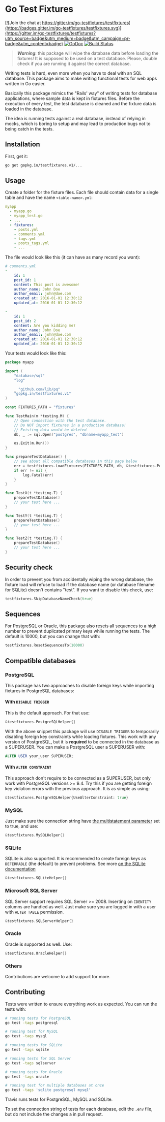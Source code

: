 # Go Test Fixtures

[![Join the chat at https://gitter.im/go-testfixtures/testfixtures](https://badges.gitter.im/go-testfixtures/testfixtures.svg)](https://gitter.im/go-testfixtures/testfixtures?utm_source=badge&utm_medium=badge&utm_campaign=pr-badge&utm_content=badge)
[![GoDoc](https://godoc.org/gopkg.in/testfixtures.v1?status.svg)](https://godoc.org/gopkg.in/testfixtures.v1)
[![Build Status](https://travis-ci.org/go-testfixtures/testfixtures.svg?branch=master)](https://travis-ci.org/go-testfixtures/testfixtures)

> ***Warning***: this package will wipe the database data before loading the
fixtures! It is supposed to be used on a test database. Please, double check
if you are running it against the correct database.

Writing tests is hard, even more when you have to deal with an SQL database.
This package aims to make writing functional tests for web apps written in
Go easier.

Basically this package mimics the "Rails' way" of writing tests for database
applications, where sample data is kept in fixtures files. Before the execution
of every test, the test database is cleaned and the fixture data is loaded in
the database.

The idea is running tests against a real database, instead of relying in mocks,
which is boring to setup and may lead to production bugs not to being catch in
the tests.

## Installation

First, get it:

```bash
go get gopkg.in/testfixtures.v1/...
```

## Usage

Create a folder for the fixture files. Each file should contain data for a
single table and have the name `<table-name>.yml`:

```yml
myapp
  - myapp.go
  - myapp_test.go
  - ...
  - fixtures:
    - posts.yml
    - comments.yml
    - tags.yml
    - posts_tags.yml
    - ...
```

The file would look like this (it can have as many record you want):

```yml
# comments.yml
-
    id: 1
    post_id: 1
    content: This post is awesome!
    author_name: John Doe
    author_email: john@doe.com
    created_at: 2016-01-01 12:30:12
    updated_at: 2016-01-01 12:30:12

-
    id: 1
    post_id: 2
    content: Are you kidding me?
    author_name: John Doe
    author_email: john@doe.com
    created_at: 2016-01-01 12:30:12
    updated_at: 2016-01-01 12:30:12
```

Your tests would look like this:

```go
package myapp

import (
    "database/sql"
    "log"

    _ "github.com/lib/pq"
    "gopkg.in/testfixtures.v1"
)

const FIXTURES_PATH = "fixtures"

func TestMain(m *testing.M) {
    // Open connection with the test database.
    // Do NOT import fixtures in a production database!
    // Existing data would be deleted
    db, _ := sql.Open("postgres", "dbname=myapp_test")

    os.Exit(m.Run())
}

func prepareTestDatabase() {
    // see about all compatible databases in this page below
    err = testfixtures.LoadFixtures(FIXTURES_PATH, db, &testfixtures.PostgreSQLHelper{})
    if err != nil {
        log.Fatal(err)
    }
}

func TestX(t *testing.T) {
    prepareTestDatabase()
    // your test here ...
}

func TestY(t *testing.T) {
    prepareTestDatabase()
    // your test here ...
}

func TestZ(t *testing.T) {
    prepareTestDatabase()
    // your test here ...
}
```

## Security check

In order to prevent you from accidentally wiping the wrong database, the
fixture load will refuse to load if the database name (or database filename for
SQLite) doesn't contains "test". If you want to disable this check, use:

```go
testfixtures.SkipDatabaseNameCheck(true)
```

## Sequences

For PostgreSQL or Oracle, this package also resets all sequences to a high
number to prevent duplicated primary keys while running the tests.
The default is 10000, but you can change that with:

```go
testfixtures.ResetSequencesTo(10000)
```

## Compatible databases

### PostgreSQL

This package has two approaches to disable foreign keys while importing fixtures
in PostgreSQL databases:

#### With `DISABLE TRIGGER`

This is the default approach. For that use:

```go
&testfixtures.PostgreSQLHelper{}
```

With the above snippet this package will use `DISABLE TRIGGER` to temporarily
disabling foreign key constraints while loading fixtures. This work with any
version of PostgreSQL, but it is **required** to be connected in the database
as a SUPERUSER. You can make a PostgreSQL user a SUPERUSER with:

```sql
ALTER USER your_user SUPERUSER;
```

#### With `ALTER CONSTRAINT`

This approach don't require to be connected as a SUPERUSER, but only work with
PostgreSQL versions >= 9.4. Try this if you are getting foreign key violation
errors with the previous approach. It is as simple as using:

```go
&testfixtures.PostgreSQLHelper{UseAlterConstraint: true}
```

### MySQL

Just make sure the connection string have
[the multistatement parameter](https://github.com/go-sql-driver/mysql#multistatements)
set to true, and use:

```go
&testfixtures.MySQLHelper{}
```

### SQLite

SQLite is also supported. It is recommended to create foreign keys as
`DEFERRABLE` (the default) to prevent problems. See more
[on the SQLite documentation](https://www.sqlite.org/foreignkeys.html#fk_deferred)

```go
&testfixtures.SQLiteHelper{}
```

### Microsoft SQL Server

SQL Server support requires SQL Server >= 2008. Inserting on `IDENTITY` columns
are handled as well. Just make sure you are logged in with a user with
`ALTER TABLE` permission.

```go
&testfixtures.SQLServerHelper{}
```

### Oracle

Oracle is supported as well. Use:

```go
&testfixtures.OracleHelper{}
```

### Others

Contributions are welcome to add support for more.

## Contributing

Tests were written to ensure everything work as expected. You can run the tests
with:

```bash
# running tests for PostgreSQL
go test -tags postgresql

# running test for MySQL
go test -tags mysql

# running tests for SQLite
go test -tags sqlite

# running tests for SQL Server
go test -tags sqlserver

# running tests for Oracle
go test -tags oracle

# running test for multiple databases at once
go test -tags 'sqlite postgresql mysql'
```

Travis runs tests for PostgreSQL, MySQL and SQLite.

To set the connection string of tests for each database, edit the `.env`
file, but do not include the changes a in pull request.
